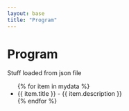 ```yaml
---
layout: base
title: "Program"
---
```


# Program

Stuff loaded from json file

<ul>
    {% for item in mydata %}
    <li>{{ item.title }} - {{ item.description }}</li>
    {% endfor %}
</ul>

